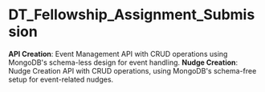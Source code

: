 # DT_Fellowship_Assignment_Submission
**API Creation**: Event Management API with CRUD operations using MongoDB's schema-less design for event handling.    **Nudge Creation**: Nudge Creation API with CRUD operations, using MongoDB's schema-free setup for event-related nudges.
